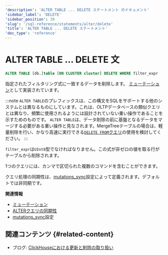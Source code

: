 ```yaml
---
'description': 'ALTER TABLE ... DELETE ステートメント のドキュメント'
'sidebar_label': 'DELETE'
'sidebar_position': 39
'slug': '/sql-reference/statements/alter/delete'
'title': 'ALTER TABLE ... DELETE ステートメント'
'doc_type': 'reference'
---
```



# ALTER TABLE ... DELETE 文

```sql
ALTER TABLE [db.]table [ON CLUSTER cluster] DELETE WHERE filter_expr
```

指定されたフィルタリング式に一致するデータを削除します。 [ミューテーション](/sql-reference/statements/alter/index.md#mutations)として実装されています。

:::note
`ALTER TABLE`のプレフィックスは、この構文をSQLをサポートする他のシステムとは異なるものにしています。これは、OLTPデータベースの類似クエリとは異なり、頻繁に使用されるようには設計されていない重い操作であることを示すためのものです。 `ALTER TABLE`は、データ削除の前に基盤となるデータをマージする必要がある重い操作と見なされます。MergeTreeテーブルの場合は、軽量削除を行い、かなり高速に実行できる[`DELETE FROM`クエリ](/sql-reference/statements/delete.md)の使用を検討してください。
:::

`filter_expr`は`UInt8`型でなければなりません。この式が非ゼロの値を取る行がテーブルから削除されます。

1つのクエリには、カンマで区切られた複数のコマンドを含むことができます。

クエリ処理の同期性は、[mutations_sync](/operations/settings/settings.md/#mutations_sync)設定によって定義されます。デフォルトでは非同期です。

**関連情報**

- [ミューテーション](/sql-reference/statements/alter/index.md#mutations)
- [ALTERクエリの同期性](/sql-reference/statements/alter/index.md#synchronicity-of-alter-queries)
- [mutations_sync](/operations/settings/settings.md/#mutations_sync)設定

## 関連コンテンツ {#related-content}

- ブログ: [ClickHouseにおける更新と削除の取り扱い](https://clickhouse.com/blog/handling-updates-and-deletes-in-clickhouse)
